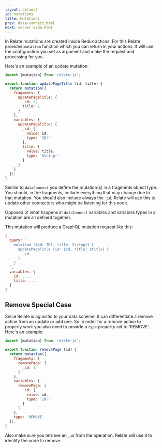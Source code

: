 ```yaml
---
layout: default
id: mutations
title: Mutations
prev: data-connect.html
next: server-side.html
---
```


In Relate mutations are created inside Redux actions. For this Relate provides `mutation` function which you can return in your actions. It will use the configuration you set as argument and make the request and processing for you.

Here's an example of an update mutation:

```js
import {mutation} from 'relate-js';

export function updatePageTitle (id, title) {
  return mutation({
    fragments: {
      updatePageTitle: {
        _id: 1,
        title: 1
      }
    },
    variables: {
      updatePageTitle: {
        _id: {
          value: id,
          type: 'ID!'
        },
        title: {
          value: title,
          type: 'String!'
        }
      }
    }
  });
}
```

Similar to `dataConnect` you define the mutation(s) in a fragments object type. You should, in the fragments, include everything that may change due to that mutation. You should also include always the `_id`, Relate will use this to update other connectors who might be listening for this node.

Opposed of what happens in `dataConnect` variables and variables types in a mutation are all defined together.

This mutation will produce a GraphQL mutation request like this:

```js
{
  query: `
    mutation ($id: ID!, title: String!) {
      updatePageTitle (id: $id, title: $title) {
        _id
      }
    }
  `,
  variables: {
    id: ...,
    title: ...
  }
}
```

## Remove Special Case

Since Relate is agnostic to your data scheme, it can differentiate a remove action from an update or add one. So in order for a remove action to properly work you also need to provide a `type` property set to 'REMOVE'. Here's an example:

```js
import {mutation} from 'relate-js';

export function removePage (id) {
  return mutation({
    fragments: {
      removePage: {
        _id: 1
      }
    },
    variables: {
      removePage: {
        _id: {
          value: id,
          type: 'ID!'
        }
      }
    },
    type: 'REMOVE'
  });
}
```

Also make sure you retrieve an `_id` from the operation, Relate will use it to identify the node to remove.
